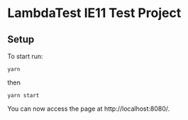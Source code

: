 # LambdaTest IE11 Test Project

## Setup
To start run:

```
yarn
```
then
```
yarn start
```

You can now access the page at http://localhost:8080/.
